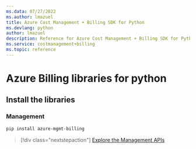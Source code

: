 ```yaml
---
ms.data: 07/27/2022
ms.author: lmazuel
title: Azure Cost Management + Billing SDK for Python
ms.devlang: python
author: lmazuel
description: Reference for Azure Cost Management + Billing SDK for Python
ms.service: costmanagement+billing
ms.topic: reference
---
```

# Azure Billing libraries for python

## Install the libraries


### Management

```bash
pip install azure-mgmt-billing
```
> [!div class="nextstepaction"]
> [Explore the Management APIs](/python/api/overview/azure/billing/management)